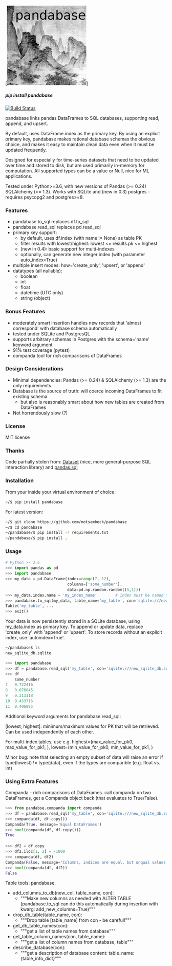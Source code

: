 [![pandabase_logo](https://github.com/notsambeck/notsambeck.github.io/blob/master/media/pandabase_logo.jpg?raw=true)]

##### pip install pandabase
[![Build Status](https://travis-ci.org/notsambeck/pandabase.svg?branch=master)](https://travis-ci.org/notsambeck/pandabase)

pandabase links pandas DataFrames to SQL databases, supporting read, append, and upsert. 

By default, uses DataFrame.index as the primary key. By using an explicit primary key, pandabase makes rational database schemas the obvious choice, and makes it easy to maintain clean data even when it must be updated frequently. 

Designed for especially for time-series datasets that need to be updated over time and stored to disk, but are used primarily in-memory for computation. All supported types can be a value or Null, nice for ML applications.

Tested under Python>=3.6, with new versions of Pandas (>= 0.24) SQLAlchemy (>= 1.3). Works with SQLite and (new in 0.3) postgres - requires psycopg2 and postgres>=8.

### Features
* pandabase.to_sql replaces df.to_sql
* pandabase.read_sql replaces pd.read_sql
* primary key support:
    * by default, uses df.index (with name != None) as table PK
    * filter results with lowest/highest: lowest <= results.pk <= highest 
    * (new in 0.4): basic support for multi-indexes
    * optionally, can generate new integer index (with parameter auto_index=True)
* multiple insert modes: how='create_only', 'upsert', or 'append'
* datatypes (all nullable): 
    * boolean
    * int
    * float
    * datetime (UTC only)
    * string (object)

### Bonus Features
* moderately smart insertion handles new records that 'almost correspond' with database schema automatically
* tested under SQLite and PostgresQL
* supports arbitrary schemas in Postgres with the schema='name' keyword argument
* 91% test coverage (pytest)
* companda tool for rich comparisons of DataFrames

### Design Considerations
* Minimal dependencies: Pandas (>= 0.24) & SQLAlchemy (>= 1.3) are the only requirements
* Database is the source of truth: will coerce incoming DataFrames to fit existing schema
  * but also is reasonably smart about how new tables are created from DataFrames
* Not horrendously slow (?)

### License
MIT license

### Thanks
Code partially stolen from:
[Dataset](https://github.com/pudo/dataset) (nice, more general-purpose SQL interaction library) and 
[pandas.sql](https://github.com/pandas-dev/pandas/blob/master/pandas/io/sql.py)

### Installation
From your inside your virtual environment of choice:

```bash
~/$ pip install pandabase
```

For latest version:

```bash
~/$ git clone https://github.com/notsambeck/pandabase
~/$ cd pandabase
~/pandabase/$ pip install -r requirements.txt
~/pandabase/$ pip install .
```

### Usage
```python
# Python >= 3.6
>>> import pandas as pd
>>> import pandabase
>>> my_data = pd.DataFrame(index=range(7, 12), 
                           columns=['some_number'],
                           data=pd.np.random.random((5,1)))
>>> my_data.index.name = 'my_index_name'        # index must be named to use as PK
>>> pandabase.to_sql(my_data, table_name='my_table', con='sqlite:///new_sqlite_db.sqlite', how='create_only')
Table('my_table', ...
>>> exit()
```

Your data is now persistently stored in a SQLite database, using my_data.index as primary key. To append or update data, replace 'create_only' with 'append' or 'upsert'. To store records without an explicit index, use 'autoindex=True'.

```bash
~/pandabase$ ls
new_sqlite_db.sqlite
```

```python
>>> import pandabase
>>> df = pandabase.read_sql('my_table', con='sqlite:///new_sqlite_db.sqlite'))
>>> df
    some_number 
7   0.722416 
8   0.076045 
9   0.213118 
10  0.453716 
11  0.406995
```

Addtional keyword arguments for pandabase.read_sql:

[lowest, highest]: minimum/maximum values for PK that will be retrieved. Can be used independently of each other.

For multi-index tables, use e.g. highest=(max_value_for_pk0, max_value_for_pk1, ), lowest=(min_value_for_pk0, min_value_for_pk1, )

Minor bug: note that selecting an empty subset of data will raise an error if type(lowest) != type(data), even if the types are comparible (e.g. float vs. int)

### Using Extra Features
Companda - rich comparisons of DataFrames. call companda on two DataFrames, get a Companda object back (that evaluates to True/False).

```python
>>> from pandabse.companda import companda
>>> df = pandabase.read_sql('my_table', con='sqlite:///new_sqlite_db.sqlite'))
>>> companda(df, df.copy())
Companda(True, message='Equal DataFrames')
>>> bool(companda(df, df.copy()))
True

>>> df2 = df.copy
>>> df2.iloc[1, 2] = -1000
>>> companda(df, df2)
Companda(False, message='Columns, indices are equal, but unqual values in columns [col_a]...')
>>> bool(companda(df, df2))
False
```

Table tools: pandabase.
* add_columns_to_db(new_col, table_name, con):
    * """Make new columns as needed with ALTER TABLE (pandabase.to_sql can do this automatically during insertion with kwarg: add_new_columns=True)"""
* drop_db_table(table_name, con):
    * """Drop table [table_name] from con - be careful!"""
* get_db_table_names(con):
    * """get a list of table names from database"""
* get_table_column_names(con, table_name):
    * """get a list of column names from database, table"""
* describe_database(con):
    * """get a description of database content: table_name: {table_info_dict}"""
